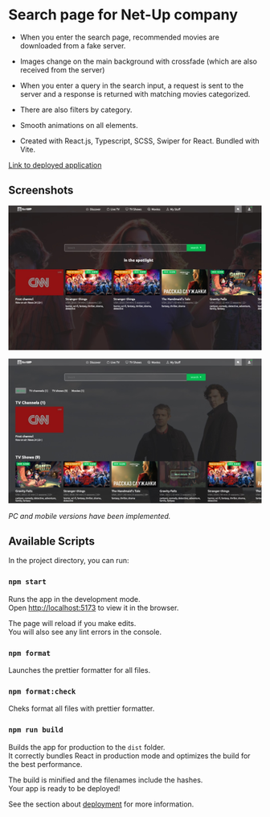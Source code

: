 # Search page for Net-Up company

* When you enter the search page, recommended movies are downloaded from a fake server.

* Images change on the main background with crossfade (which are also received from the server)

* When you enter a query in the search input, a request is sent to the server and a response is returned with matching movies categorized.

* There are also filters by category.

* Smooth animations on all elements.

* Created with React.js, Typescript, SCSS, Swiper for React. Bundled with Vite.

[Link to deployed application](https://endearing-shortbread-cca4ad.netlify.app/)

## Screenshots
![Screenshot-app](/public/Screenshot-app.jpg)

![Screenshot-app](/public/Screenshot-app-search.jpg)

*PC and mobile versions have been implemented.*


## Available Scripts

In the project directory, you can run:

### `npm start`

Runs the app in the development mode.\
Open [http://localhost:5173](http://localhost:5173/) to view it in the browser.

The page will reload if you make edits.\
You will also see any lint errors in the console.

### `npm format`

Launches the prettier formatter for all files.

### `npm format:check`

Cheks format all files with prettier formatter.

### `npm run build`

Builds the app for production to the `dist` folder.\
It correctly bundles React in production mode and optimizes the build for the best performance.

The build is minified and the filenames include the hashes.\
Your app is ready to be deployed!

See the section about [deployment](https://facebook.github.io/create-react-app/docs/deployment) for more information.
